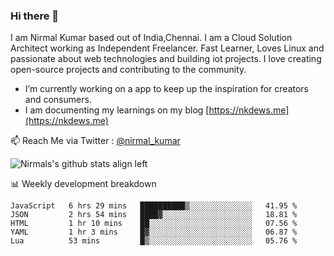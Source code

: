 ### Hi there 👋

 I am Nirmal Kumar based out of India,Chennai. I am a Cloud Solution Architect working as Independent Freelancer. Fast Learner, Loves Linux and passionate about web technologies and building iot projects. I love creating open-source projects and contributing to the community.

- I’m currently working on a app to keep up the inspiration for creators and consumers.
- I am documenting my learnings on my blog [https://nkdews.me](https://nkdews.me)

📫 Reach Me via  Twitter : [@nirmal_kumar](https://twitter.com/nirmal_kumar)

![Nirmals's github stats align left](https://github-readme-stats.vercel.app/api?username=nk-gears&show_icons=true)


📊 Weekly development breakdown

<!--START_SECTION:waka-->
```text
JavaScript   6 hrs 29 mins   ██████████▒░░░░░░░░░░░░░░   41.95 % 
JSON         2 hrs 54 mins   ████▓░░░░░░░░░░░░░░░░░░░░   18.81 % 
HTML         1 hr 10 mins    ██░░░░░░░░░░░░░░░░░░░░░░░   07.56 % 
YAML         1 hr 3 mins     █▓░░░░░░░░░░░░░░░░░░░░░░░   06.87 % 
Lua          53 mins         █▒░░░░░░░░░░░░░░░░░░░░░░░   05.76 % 
```
<!--END_SECTION:waka-->


